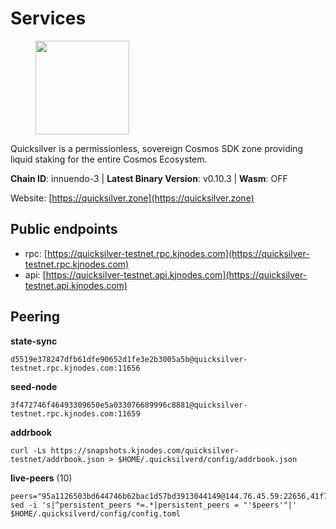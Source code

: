 # Services

<figure><img src="https://raw.githubusercontent.com/kj89/testnet_manuals/main/pingpub/logos/quicksilver.png" width="150" alt=""><figcaption></figcaption></figure>

Quicksilver is a permissionless, sovereign Cosmos SDK zone providing liquid staking for the entire Cosmos Ecosystem.

**Chain ID**: innuendo-3 | **Latest Binary Version**: v0.10.3 | **Wasm**: OFF

Website: [https://quicksilver.zone](https://quicksilver.zone)


## Public endpoints

* rpc: [https://quicksilver-testnet.rpc.kjnodes.com](https://quicksilver-testnet.rpc.kjnodes.com)
* api: [https://quicksilver-testnet.api.kjnodes.com](https://quicksilver-testnet.api.kjnodes.com)

## Peering

**state-sync**

```
d5519e378247dfb61dfe90652d1fe3e2b3005a5b@quicksilver-testnet.rpc.kjnodes.com:11656
```

**seed-node**

```
3f472746f46493309650e5a033076689996c8881@quicksilver-testnet.rpc.kjnodes.com:11659
```

**addrbook**
```
curl -Ls https://snapshots.kjnodes.com/quicksilver-testnet/addrbook.json > $HOME/.quicksilverd/config/addrbook.json
```

**live-peers** (10)
```
peers="95a1126503bd644746b62bac1d57bd3913044149@144.76.45.59:22656,41f7d7004cace7bd1760a5f980a86123700c8f1d@185.146.148.116:26656,0a3ac40a7a4ce35978c4da97be2eb6974bc3c58b@185.252.233.217:46656,66f9d8f52a4637dc9215cdaa8dc2977633e52bbf@95.217.144.121:26656,125327a98d0e63adfb3f0be513947a96b24231fa@5.161.145.173:26656,d5519e378247dfb61dfe90652d1fe3e2b3005a5b@65.109.68.190:11656,af8cfa944802a9bd510fc3407950a15e8be86c31@213.239.217.52:30656,f337087c08a4965e6ba6b7fc8813c6abcdafaf88@178.128.228.78:26656,25410bff2fb7312d24c11b1e990507e5e3aa40b7@135.125.5.31:48656,13564ca7ffcc8fa6bcc6d405c96fe8c724ec17da@88.99.213.25:11656"
sed -i 's|^persistent_peers *=.*|persistent_peers = "'$peers'"|' $HOME/.quicksilverd/config/config.toml
```
